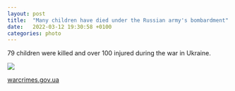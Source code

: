 ```yaml
---
layout: post
title:  "Many children have died under the Russian army's bombardment"
date:   2022-03-12 19:30:58 +0100
categories: photo
---
```


79 children were killed and over 100 injured during the war in Ukraine.

<img src="{{ site.baseurl }}/assets/images/4/FNoxHe4WQAQOQZj.jpeg">


<a href="https://warcrimes.gov.ua/">warcrimes.gov.ua</a>

